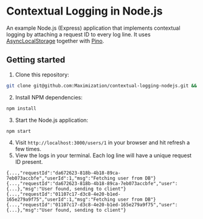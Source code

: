 # Contextual Logging in Node.js

An example Node.js (Express) application that implements contextual logging by attaching a request ID to every log line. It uses [AsyncLocalStorage](https://nodejs.org/api/async_hooks.html#async_hooks_class_asynclocalstorage) together with [Pino](https://github.com/pinojs/pino).

## Getting started

1. Clone this repository:
```bash
git clone git@github.com:Maximization/contextual-logging-nodejs.git && cd contextual-logging-nodejs
```

2. Install NPM dependencies:
```bash
npm install
```

3. Start the Node.js application:
```bash
npm start
```

4. Visit `http://localhost:3000/users/1` in your browser and hit refresh a few times.
5. View the logs in your terminal. Each log line will have a unique request ID present.
```shell
{...,"requestId":"da672623-818b-4b18-89ca-7eb073accbfe","userId":1,"msg":"Fetching user from DB"}
{...,"requestId":"da672623-818b-4b18-89ca-7eb073accbfe","user":{...},"msg":"User found, sending to client"}
{...,"requestId":"01107c17-d3c8-4e20-b1ed-165e279a9f75","userId":1,"msg":"Fetching user from DB"}
{...,"requestId":"01107c17-d3c8-4e20-b1ed-165e279a9f75","user":{...},"msg":"User found, sending to client"}
```
